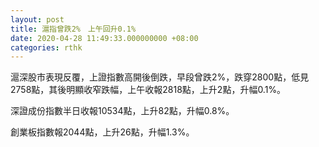 ```yaml
---
layout: post
title: 滬指曾跌2%　上午回升0.1%
date: 2020-04-28 11:49:33.000000000 +08:00
categories: rthk
---
```


滬深股市表現反覆，上證指數高開後倒跌，早段曾跌2%，跌穿2800點，低見2758點，其後明顯收窄跌幅，上午收報2818點，上升2點，升幅0.1%。

深證成份指數半日收報10534點，上升82點，升幅0.8%。

創業板指數報2044點，上升26點，升幅1.3%。
